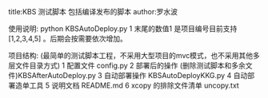 title:KBS 测试脚本
      包括编译发布的脚本
author:罗水波



使用说明:  python KBSAutoDeploy.py  1
末尾的数值1 是项目编号目前支持 [1,2,3,4,5] 。后期会按需要依次增加。


项目结构: (最简单的测试脚本工程，不采用大型项目的mvc模式，也不采用其他多层文件目录方式)
1  配置文件 config.py
2  部署后的操作 (删除测试脚本和多余文件)KBSAfterAutoDeploy.py
3  自动部署操作 KBSAutoDeployKKG.py
4  自动部署造单工具
5  说明文档  README.md
6  xcopy 的排除文件清单   uncopy.txt

